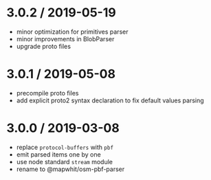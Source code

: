 
3.0.2 / 2019-05-19
==================

 * minor optimization for primitives parser
 * minor improvements in BlobParser
 * upgrade proto files

3.0.1 / 2019-05-08
==================

 * precompile proto files
 * add explicit proto2 syntax declaration to fix default values parsing

3.0.0 / 2019-03-08
==================

 * replace `protocol-buffers` with `pbf`
 * emit parsed items one by one
 * use node standard `stream` module
 * rename to @mapwhit/osm-pbf-parser

